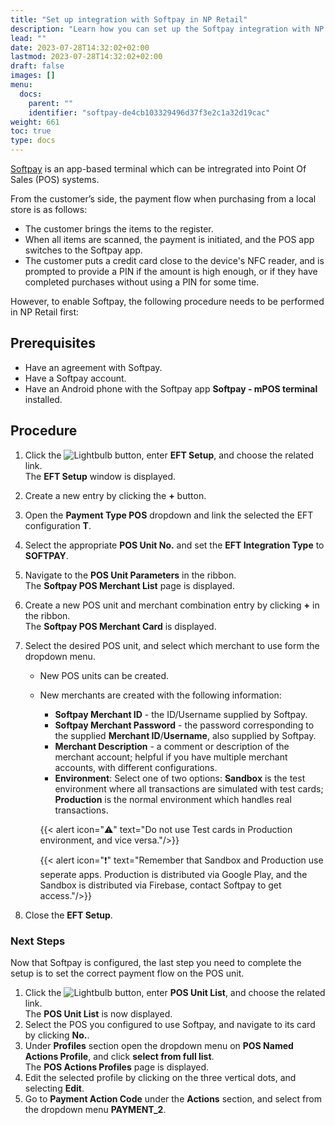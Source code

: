 ```yaml
---
title: "Set up integration with Softpay in NP Retail"
description: "Learn how you can set up the Softpay integration with NP Retail."
lead: ""
date: 2023-07-28T14:32:02+02:00
lastmod: 2023-07-28T14:32:02+02:00
draft: false
images: []
menu:
  docs:
    parent: ""
    identifier: "softpay-de4cb103329496d37f3e2c1a32d19cac"
weight: 661
toc: true
type: docs
---
```


[<ins>Softpay<ins>](https://www.softpay.io/) is an app-based terminal which can be intregrated into Point Of Sales (POS) systems.

From the customer’s side, the payment flow when purchasing from a local store is as follows:

 - The customer brings the items to the register.
 - When all items are scanned, the payment is initiated, and the POS app switches to the Softpay app.
 - The customer puts a credit card close to the device's NFC reader, and is prompted to provide a PIN if the amount is high enough, or if they have completed purchases without using a PIN for some time.

However, to enable Softpay, the following procedure needs to be performed in NP Retail first:

## Prerequisites

- Have an agreement with Softpay.
- Have a Softpay account.
- Have an Android phone with the Softpay app **Softpay - mPOS terminal** installed.

## Procedure

1. Click the ![Lightbulb](Lightbulb_icon.PNG) button, enter **EFT Setup**, and choose the related link.         
   The **EFT Setup** window is displayed.
2. Create a new entry by clicking the **+** button. 
3. Open the **Payment Type POS** dropdown and link the selected the EFT configuration **T**.    
4. Select the appropriate **POS Unit No.** and set the **EFT Integration Type** to **SOFTPAY**.
5. Navigate to the **POS Unit Parameters** in the ribbon.    
   The **Softpay POS Merchant List** page is displayed.
6. Create a new POS unit and merchant combination entry by clicking **+** in the ribbon.   
   The **Softpay POS Merchant Card** is displayed.
7. Select the desired POS unit, and select which merchant to use form the dropdown menu.    
   - New POS units can be created.
   - New merchants are created with the following information:
     - **Softpay Merchant ID** - the ID/Username supplied by Softpay.
     - **Softpay Merchant Password** - the password corresponding to the supplied **Merchant ID**/**Username**, also supplied by Softpay.
     - **Merchant Description** - a comment or description of the merchant account; helpful if you have multiple merchant accounts, with different configurations.
     - **Environment**: Select one of two options: **Sandbox** is the test environment where all transactions are simulated with test cards; **Production** is the normal environment which handles real transactions.
  
     {{< alert icon="⚠️" text="Do not use Test cards in Production environment, and vice versa."/>}}

     {{< alert icon="❗" text="Remember that Sandbox and Production use seperate apps. Production is distributed via Google Play, and the Sandbox is distributed via Firebase, contact Softpay to get access."/>}}

8. Close the **EFT Setup**.

### Next Steps

Now that Softpay is configured, the last step you need to complete the setup is to set the correct payment flow on the POS unit.

1. Click the ![Lightbulb](Lightbulb_icon.PNG) button,  enter **POS Unit List**, and choose the related link.    
   The **POS Unit List** is now displayed.
2. Select the POS you configured to use Softpay, and navigate to its card by clicking **No.**.
3. Under **Profiles** section open the dropdown menu on **POS Named Actions Profile**, and click **select from full list**.   
   The **POS Actions Profiles** page is displayed.
4. Edit the selected profile by clicking on the three vertical dots, and selecting **Edit**.
5. Go to **Payment Action Code** under the **Actions** section, and select from the dropdown menu **PAYMENT_2**.
